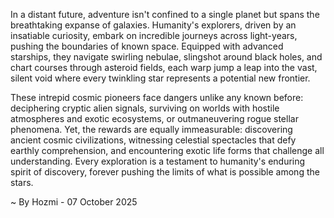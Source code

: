 
In a distant future, adventure isn't confined to a single planet but spans the breathtaking expanse of galaxies. Humanity's explorers, driven by an insatiable curiosity, embark on incredible journeys across light-years, pushing the boundaries of known space. Equipped with advanced starships, they navigate swirling nebulae, slingshot around black holes, and chart courses through asteroid fields, each warp jump a leap into the vast, silent void where every twinkling star represents a potential new frontier.

These intrepid cosmic pioneers face dangers unlike any known before: deciphering cryptic alien signals, surviving on worlds with hostile atmospheres and exotic ecosystems, or outmaneuvering rogue stellar phenomena. Yet, the rewards are equally immeasurable: discovering ancient cosmic civilizations, witnessing celestial spectacles that defy earthly comprehension, and encountering exotic life forms that challenge all understanding. Every exploration is a testament to humanity's enduring spirit of discovery, forever pushing the limits of what is possible among the stars.

~ By Hozmi - 07 October 2025
